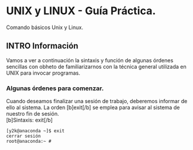 # UNIX y LINUX - Guía Práctica.

Comando básicos Unix y Linux.

## INTRO Información

Vamos a ver a continuación la sintaxis y función de algunas órdenes sencillas con obheto de familiarizarnos con la técnica general utilizada en UNIX para invocar programas.

### Algunas órdenes para comenzar.

Cuando deseamos finalizar una sesión de trabajo, deberemos informar de ello al sistema. La orden [b]exit[/b] se emplea para avisar al sistema de nuestro fin de sesión.<br/>
[b]Sintaxis: exit[/b]

```
[y2k@anaconda ~]$ exit
cerrar sesión
root@anaconda:~ #
```
